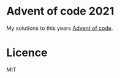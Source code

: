 # Advent of code 2021

My solutions to this years [Advent of code](https://adventofcode.com/2021).

# Licence
MIT